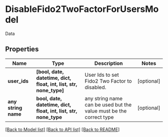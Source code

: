 # DisableFido2TwoFactorForUsersModel

Data

## Properties
Name | Type | Description | Notes
------------ | ------------- | ------------- | -------------
**user_ids** | **[bool, date, datetime, dict, float, int, list, str, none_type]** | User Ids to set Fido2 Two Factor to disabled. | [optional] 
**any string name** | **bool, date, datetime, dict, float, int, list, str, none_type** | any string name can be used but the value must be the correct type | [optional]

[[Back to Model list]](../README.md#documentation-for-models) [[Back to API list]](../README.md#documentation-for-api-endpoints) [[Back to README]](../README.md)


